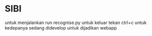 # SIBI
untuk menjalankan run recognise.py
untuk keluar tekan ctrl+c
untuk kedepanya sedang didevelop untuk dijadikan webapp
